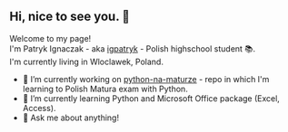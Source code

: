 ## Hi, nice to see you. 👋
Welcome to my page!<br>
I'm Patryk Ignaczak - aka [igpatryk](https://github.com/igpatryk) - Polish highschool student :books:.<br>
I'm currently living in Wloclawek, Poland. 
- 🔭 I’m currently working on [python-na-maturze](https://github.com/igpatryk/python-na-maturze) - repo in which I'm learning to Polish Matura exam with Python.
- 🌱 I’m currently learning Python and Microsoft Office package (Excel, Access).
- 💬 Ask me about anything!

<!--
**igpatryk/igpatryk** is a ✨ _special_ ✨ repository because its `README.md` (this file) appears on your GitHub profile.



Here are some ideas to get you started:

- 👯 I’m looking to collaborate on ...
- 🤔 I’m looking for help with ...

- 📫 How to reach me: ...
- 😄 Pronouns: ...
-->
